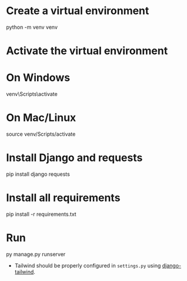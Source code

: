 
# Create a virtual environment
python -m venv venv

# Activate the virtual environment
# On Windows
venv\Scripts\activate
# On Mac/Linux
source venv/Scripts/activate

# Install Django and requests
pip install django requests

# Install all requirements
pip install -r requirements.txt

# Run

py manage.py runserver

- Tailwind should be properly configured in `settings.py` using [django-tailwind](https://django-tailwind.readthedocs.io/en/latest/).

